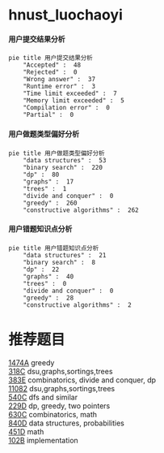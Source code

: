 # hnust_luochaoyi

<!-- tabs:start -->



#### **用户提交结果分析**

```mermaid
pie title 用户提交结果分析
    "Accepted" :  48
    "Rejected" :  0
    "Wrong answer" :  37
    "Runtime error" :  3
    "Time limit exceeded" :  7
    "Memory limit exceeded" :  5
    "Compilation error" :  0
    "Partial" :  0
```

#### **用户做题类型偏好分析**

```mermaid
pie title 用户做题类型偏好分析
    "data structures" :  53
    "binary search" :  220
    "dp" :  80
    "graphs" :  17
    "trees" :  1
    "divide and conquer" :  0
    "greedy" :  260
    "constructive algorithms" :  262
```
#### **用户错题知识点分析**

```mermaid
pie title 用户错题知识点分析
    "data structures" :  21
    "binary search" :  8
    "dp" :  22
    "graphs" :  40
    "trees" :  0
    "divide and conquer" :  0
    "greedy" :  28
    "constructive algorithms" :  2
```



<!-- tabs:end -->
# 推荐题目
[1474A](https://codeforces.com/contest/1474/problem/A)		greedy		  
[318C](https://codeforces.com/contest/318/problem/C)		dsu,graphs,sortings,trees		  
[383E](https://codeforces.com/contest/383/problem/E)		combinatorics,
                        divide and conquer,
                        dp		  
[11082](https://codeforces.com/contest/1108/problem/2)		dsu,graphs,sortings,trees		  
[540C](https://codeforces.com/contest/540/problem/C)		dfs and similar		  
[229D](https://codeforces.com/contest/229/problem/D)		dp,
                        greedy,
                        two pointers		  
[630C](https://codeforces.com/contest/630/problem/C)		combinatorics,
                        math		  
[840D](https://codeforces.com/contest/840/problem/D)		data structures,
                        probabilities		  
[451D](https://codeforces.com/contest/451/problem/D)		math		  
[102B](https://codeforces.com/contest/102/problem/B)		implementation		  
